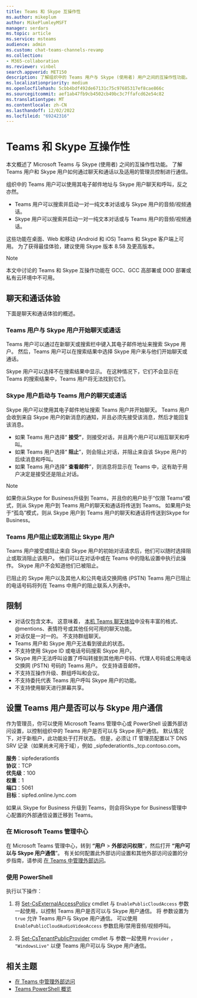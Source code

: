 ```yaml
---
title: Teams 和 Skype 互操作性
ms.author: mikeplum
author: MikePlumleyMSFT
manager: serdars
ms.topic: article
ms.service: msteams
audience: admin
ms.custom: chat-teams-channels-revamp
ms.collection:
- M365-collaboration
ms.reviewer: vinbel
search.appverid: MET150
description: 了解组织中的 Teams 用户与 Skype (使用者) 用户之间的互操作性功能。
ms.localizationpriority: medium
ms.openlocfilehash: 5cbb4bdf492de67131c75c97685317ef8cae866c
ms.sourcegitcommit: aef1ab47fb9cb4502cb49bc3c7ffafcd62e54c82
ms.translationtype: MT
ms.contentlocale: zh-CN
ms.lasthandoff: 12/02/2022
ms.locfileid: "69242316"
---
```

# <a name="teams-and-skype-interoperability"></a>Teams 和 Skype 互操作性

本文概述了 Microsoft Teams 与 Skype (使用者) 之间的互操作性功能。 了解 Teams 用户和 Skype 用户如何通过聊天和通话以及适用的管理员控制进行通信。

组织中的 Teams 用户可以使用其电子邮件地址与 Skype 用户聊天和呼叫，反之亦然。

- Teams 用户可以搜索并启动一对一纯文本对话或与 Skype 用户的音频/视频通话。
- Skype 用户可以搜索并启动一对一纯文本对话或与 Teams 用户的音频/视频通话。

这些功能在桌面、Web 和移动 (Android 和 iOS) Teams 和 Skype 客户端上可用。 为了获得最佳体验，建议使用 Skype 版本 8.58 及更高版本。

> [!NOTE]
> 本文中讨论的 Teams 和 Skype 互操作功能在 GCC、GCC 高部署或 DOD 部署或私有云环境中不可用。

## <a name="chat-and-calling-experience"></a>聊天和通话体验

下面是聊天和通话体验的概述。

### <a name="teams-user-starts-a-chat-or-call-with-a-skype-user"></a>Teams 用户与 Skype 用户开始聊天或通话

Teams 用户可以通过在新聊天或搜索栏中键入其电子邮件地址来搜索 Skype 用户。  然后，Teams 用户可以在搜索结果中选择 Skype 用户来与他们开始聊天或通话。

Skype 用户可以选择不在搜索结果中显示。 在这种情况下，它们不会显示在 Teams 的搜索结果中，Teams 用户将无法找到它们。

### <a name="skype-user-starts-a-chat-or-call-with-a-teams-user"></a>Skype 用户启动与 Teams 用户的聊天或通话

Skype 用户可以使用其电子邮件地址搜索 Teams 用户并开始聊天。 Teams 用户会收到来自 Skype 用户的新消息的通知，并且必须先接受该消息，然后才能回复该消息。

- 如果 Teams 用户选择“ **接受”**，则接受对话，并且两个用户可以相互聊天和呼叫。
- 如果 Teams 用户选择“ **阻止**”，则会阻止对话，并阻止来自该 Skype 用户的后续消息和呼叫。
- 如果 Teams 用户选择“ **查看邮件**”，则消息将显示在 Teams 中，这有助于用户决定是接受还是阻止对话。

> [!NOTE]
> 如果你从Skype for Business升级到 Teams，并且你的用户处于“仅限 Teams”模式，则从 Skype 用户到 Teams 用户的聊天和通话将传送到 Teams。 如果用户处于“孤岛”模式，则从 Skype 用户到 Teams 用户的聊天和通话将传送到Skype for Business。

### <a name="teams-user-blocks-or-unblocks-a-skype-user"></a>Teams 用户阻止或取消阻止 Skype 用户

Teams 用户接受或阻止来自 Skype 用户的初始对话请求后，他们可以随时选择阻止或取消阻止该用户。 他们可以在对话中或在 Teams 中的隐私设置中执行此操作。 Skype 用户不会知道他们已被阻止。

已阻止的 Skype 用户以及其他人和公共电话交换网络 (PSTN) Teams 用户已阻止的电话号码将列在 Teams 中用户的阻止联系人列表中。

## <a name="limitations"></a>限制

- 对话仅包含文本。 这意味着， [本机 Teams 聊天体验](native-chat-for-external-users.md)中没有丰富的格式、@mentions、表情符号或其他任何可用的聊天功能。
- 对话仅是一对一的。 不支持群组聊天。
- Teams 用户和 Skype 用户无法看到彼此的状态。
- 不支持使用 Skype ID 或电话号码搜索 Skype 用户。
- Skype 用户无法呼叫设置了呼叫转接到其他用户号码、代理人号码或公用电话交换网 (PSTN) 号码的 Teams 用户。  仅支持语音邮件。
- 不支持互操作升级、群组呼叫和会议。
- 不支持委托代表 Teams 用户呼叫 Skype 用户的功能。
- 不支持使用聊天进行屏幕共享。

## <a name="set-whether-teams-users-can-communicate-with-skype-users"></a>设置 Teams 用户是否可以与 Skype 用户通信

作为管理员，你可以使用 Microsoft Teams 管理中心或 PowerShell 设置外部访问设置，以控制组织中的 Teams 用户是否可以与 Skype 用户通信。 默认情况下，对于新租户，此功能处于打开状态。 但是，必须让 IT 管理员配置以下 DNS SRV 记录（如果尚未可用于域），例如 _sipfederationtls._tcp.contoso.com。  

**服务**：sipfederationtls<br/>
**协议**：TCP<br/>
**优先级**：100<br/>
**权重**：1<br/>
**端口**：5061<br/>
**目标**：sipfed.online.lync.com

如果从 Skype for Business 升级到 Teams，则会将Skype for Business管理中心配置的外部通信设置迁移到 Teams。

### <a name="in-the-microsoft-teams-admin-center"></a>在 Microsoft Teams 管理中心

在 Microsoft Teams 管理中心，转到 **“用户** > **外部访问权限**”，然后打开 **“用户可以与 Skype 用户通信**”。 有关如何配置此外部访问设置和其他外部访问设置的分步指南，请参阅 [在 Teams 中管理外部访问](./manage-external-access.md)。

### <a name="using-powershell"></a>使用 PowerShell

执行以下操作： 
1. 将 [Set-CsExternalAccessPolicy](/powershell/module/skype/set-csexternalaccesspolicy) cmdlet 与 ```EnablePublicCloudAccess``` 参数一起使用，以控制 Teams 用户是否可以与 Skype 用户通信。 将 参数设置为 ```true``` 允许 Teams 用户与 Skype 用户通信。 可以使用 ```EnablePublicCloudAudioVideoAccess``` 参数启用/禁用音频/视频呼叫。

2. 将 [Set-CsTenantPublicProvider](/powershell/module/skype/Set-CsTenantPublicProvider) cmdlet 与 参数一起使用 ```Provider``` ， ```"WindowsLive"``` 以便 Teams 用户可以与 Skype 用户通信。

## <a name="related-topics"></a>相关主题

- [在 Teams 中管理外部访问](manage-external-access.md)
- [Teams PowerShell 概览](teams-powershell-overview.md)
